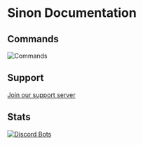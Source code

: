 # Sinon Documentation

## Commands

![Commands](https://uwu.whats-th.is/6b099e.png)

## Support

[Join our support server](https://discord.gg/frHa4Z)

## Stats

[![Discord Bots](https://discordbots.org/api/widget/277234960807755776.svg)](https://discordbots.org/bot/277234960807755776)
